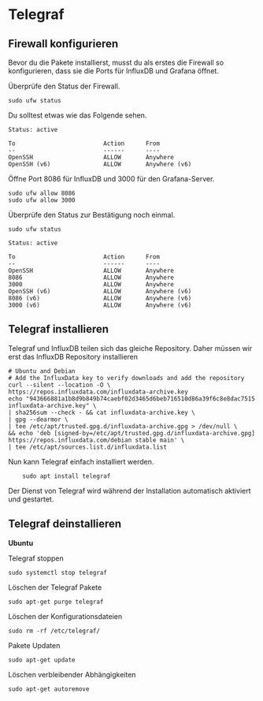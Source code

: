 # Telegraf

## Firewall konfigurieren

Bevor du die Pakete installierst, musst du als erstes die Firewall so konfigurieren, dass sie die Ports für InfluxDB und Grafana öffnet.

Überprüfe den Status der Firewall.

    sudo ufw status

Du solltest etwas wie das Folgende sehen.
```
Status: active

To                         Action      From
--                         ------      ----
OpenSSH                    ALLOW       Anywhere
OpenSSH (v6)               ALLOW       Anywhere (v6)
```
Öffne Port 8086 für InfluxDB und 3000 für den Grafana-Server.

    sudo ufw allow 8086
    sudo ufw allow 3000

Überprüfe den Status zur Bestätigung noch einmal.

    sudo ufw status

```
Status: active

To                         Action      From
--                         ------      ----
OpenSSH                    ALLOW       Anywhere
8086                       ALLOW       Anywhere
3000                       ALLOW       Anywhere
OpenSSH (v6)               ALLOW       Anywhere (v6)
8086 (v6)                  ALLOW       Anywhere (v6)
3000 (v6)                  ALLOW       Anywhere (v6)
```

## Telegraf installieren

Telegraf und InfluxDB teilen sich das gleiche Repository. Daher müssen wir erst das InfluxDB Repository installieren

```
# Ubuntu and Debian
# Add the InfluxData key to verify downloads and add the repository
curl --silent --location -O \
https://repos.influxdata.com/influxdata-archive.key
echo "943666881a1b8d9b849b74caebf02d3465d6beb716510d86a39f6c8e8dac7515  influxdata-archive.key" \
| sha256sum --check - && cat influxdata-archive.key \
| gpg --dearmor \
| tee /etc/apt/trusted.gpg.d/influxdata-archive.gpg > /dev/null \
&& echo 'deb [signed-by=/etc/apt/trusted.gpg.d/influxdata-archive.gpg] https://repos.influxdata.com/debian stable main' \
| tee /etc/apt/sources.list.d/influxdata.list
```

Nun kann Telegraf einfach installiert werden.

        sudo apt install telegraf

Der Dienst von Telegraf wird während der Installation automatisch aktiviert und gestartet.


## Telegraf deinstallieren

**Ubuntu**

Telegraf stoppen

    sudo systemctl stop telegraf

Löschen der Telegraf Pakete

    sudo apt-get purge telegraf

Löschen der Konfigurationsdateien
    
    sudo rm -rf /etc/telegraf/

Pakete Updaten

    sudo apt-get update

Löschen verbleibender Abhängigkeiten

    sudo apt-get autoremove

